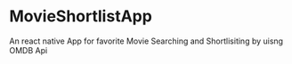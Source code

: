 # MovieShortlistApp
An react native App for favorite Movie Searching and Shortlisiting by uisng OMDB Api
